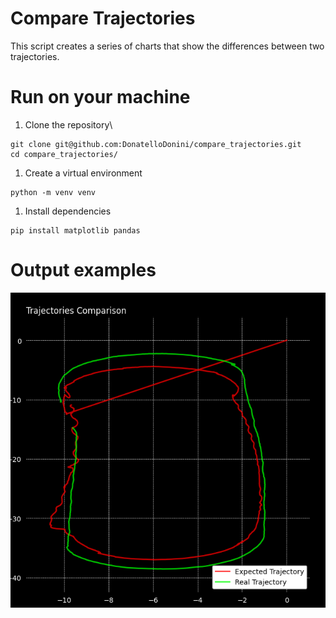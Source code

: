 # Compare Trajectories
This script creates a series of charts that show the differences between two trajectories.

# Run on your machine

1. Clone the repository\
```
git clone git@github.com:DonatelloDonini/compare_trajectories.git
cd compare_trajectories/
```

1. Create a virtual environment
```
python -m venv venv
```

1. Install dependencies
```
pip install matplotlib pandas
```

# Output examples
![Trajectories Comparison Graph](./docs/images/image.png)